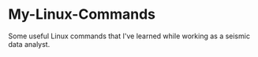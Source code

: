# My-Linux-Commands
Some useful Linux commands that I've learned while working as a seismic data analyst.
